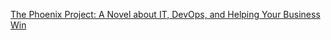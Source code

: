

[The Phoenix Project: A Novel about IT, DevOps, and Helping Your Business Win](https://www.amazon.com/Phoenix-Project-DevOps-Helping-Business-ebook/dp/B078Y98RG8/ref=sr_1_1)